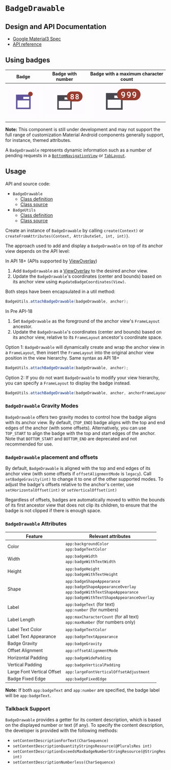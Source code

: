 <!--docs:
title: "Badge"
layout: detail
section: components
excerpt: "Badges can contain dynamic information, such as a number of pending requests."
iconId: badge
path: /catalog/badging/
-->

# `BadgeDrawable`

## Design and API Documentation

*   [Google Material3 Spec](https://material.io/components/badges/overview)
*   [API reference](https://developer.android.com/reference/com/google/android/material/badge/package-summary)

## Using badges

Badge                                         | Badge with number                                    | Badge with a maximum character count
--------------------------------------------- | ---------------------------------------------------- | ------------------------------------
![badge_icon](assets/badge/IconOnlyBadge.png) | ![badge_with_number_99](assets/badge/BadgeNumber.png) | ![badge_with_999+](assets/badge/BadgeNumberLongerThanMaxCharCount.png)

**Note:** This component is still under development and may not support the full
range of customization Material Android components generally support, for
instance, themed attributes.

A `BadgeDrawable` represents dynamic information such as a number of pending
requests in a [`BottomNavigationView`](BottomNavigation.md) or
[`TabLayout`](Tabs.md).

## Usage

API and source code:

*   `BadgeDrawable`
    *   [Class definition](https://developer.android.com/reference/com/google/android/material/badge/BadgeDrawable)
    *   [Class source](https://github.com/material-components/material-components-android/tree/master/lib/java/com/google/android/material/badge/BadgeDrawable.java)
*   `BadgeUtils`
    *   [Class definition](https://developer.android.com/reference/com/google/android/material/badge/BadgeUtils)
    *   [Class source](https://github.com/material-components/material-components-android/tree/master/lib/java/com/google/android/material/badge/BadgeUtils.java)

Create an instance of `BadgeDrawable` by calling `create(Context)` or
`createFromAttributes(Context, AttributeSet, int, int)}`.

The approach used to add and display a `BadgeDrawable` on top of its anchor view
depends on the API level:

In API 18+ (APIs supported by
[ViewOverlay](https://developer.android.com/reference/android/view/ViewOverlay))

1.  Add `BadgeDrawable` as a
    [ViewOverlay](https://developer.android.com/reference/android/view/ViewOverlay)
    to the desired anchor view.
2.  Update the `BadgeDrawable`'s coordinates (center and bounds) based on its
    anchor view using `#updateBadgeCoordinates(View)`.

Both steps have been encapsulated in a util method:

```java
BadgeUtils.attachBadgeDrawable(badgeDrawable, anchor);
```

In Pre API-18

1.  Set `BadgeDrawable` as the foreground of the anchor view's `FrameLayout`
    ancestor.
2.  Update the `BadgeDrawable`'s coordinates (center and bounds) based on its
    anchor view, relative to its `FrameLayout` ancestor's coordinate space.

Option 1: `BadgeDrawable` will dynamically create and wrap the anchor view in a
`FrameLayout`, then insert the `FrameLayout` into the original anchor view
position in the view hierarchy. Same syntax as API 18+

```java
BadgeUtils.attachBadgeDrawable(badgeDrawable, anchor);
```

Option 2: If you do not want `BadgeDrawable` to modify your view hierarchy, you
can specify a `FrameLayout` to display the badge instead.

```java
BadgeUtils.attachBadgeDrawable(badgeDrawable, anchor, anchorFrameLayoutParent);
```

### `BadgeDrawable` Gravity Modes

`BadgeDrawable` offers two gravity modes to control how the badge aligns with
its anchor view. By default, (`TOP_END`) badge aligns with the top and end edges
of the anchor (with some offsets). Alternatively, you can use `TOP_START` to
align the badge with the top and start edges of the anchor. Note that
`BOTTOM_START` and `BOTTOM_END` are deprecated and not recommended for use.

### `BadgeDrawable` placement and offsets

By default, `BadgeDrawable` is aligned with the top and end edges of its anchor
view (with some offsets if `offsetAlignmentMode` is `legacy`). Call `setBadgeGravity(int)` to change it to one of the
other supported modes. To adjust the badge's offsets relative to the anchor's
center, use `setHorizontalOffset(int)` or `setVerticalOffset(int)`

Regardless of offsets, badges are automatically moved to within the bounds of
its first ancestor view that does not clip its children, to ensure that the
badge is not clipped if there is enough space.

### `BadgeDrawable` Attributes

| Feature                   | Relevant attributes                                                                                                                                      |
|-----------------------    |----------------------------------------------------------------------------------------------------------------------------------------------------------|
| Color                     | `app:backgroundColor` <br> `app:badgeTextColor`                                                                                                          |
| Width                     | `app:badgeWidth` <br> `app:badgeWithTextWidth`                                                                                                           |
| Height                    | `app:badgeHeight` <br> `app:badgeWithTextHeight`                                                                                                         |
| Shape                     | `app:badgeShapeAppearance` <br> `app:badgeShapeAppearanceOverlay` <br> `app:badgeWithTextShapeAppearance` <br> `app:badgeWithTextShapeAppearanceOverlay` |
| Label                     | `app:badgeText` (for text) <br> `app:number` (for numbers)                                                                                               |
| Label Length              | `app:maxCharacterCount` (for all text) <br> `app:maxNumber` (for numbers only)                                                                           |
| Label Text Color          | `app:badgeTextColor`                                                                                                                                     |
| Label Text Appearance     | `app:badgeTextAppearance`                                                                                                                                |
| Badge Gravity             | `app:badgeGravity`                                                                                                                                       |
| Offset Alignment          | `app:offsetAlignmentMode`                                                                                                                                |
| Horizontal Padding        | `app:badgeWidePadding`                                                                                                                                   |
| Vertical Padding          | `app:badgeVerticalPadding`                                                                                                                               |
| Large Font Vertical Offset| `app:largeFontVerticalOffsetAdjustment`                                                                                                                  |
| Badge Fixed Edge          | `app:badgeFixedEdge`                                                                                                                                     |


**Note:** If both `app:badgeText` and `app:number` are specified, the badge label will be `app:badgeText`.

### Talkback Support

`BadgeDrawable` provides a getter for its content description, which is based on the displayed
number or text (if any). To specify the content description, the developer is provided
with the following methods:
-   `setContentDescriptionForText(CharSequence)`
-   `setContentDescriptionQuantityStringsResource(@PluralsRes int)`
-   `setContentDescriptionExceedsMaxBadgeNumberStringResource(@StringRes int)`
-   `setContentDescriptionNumberless(CharSequence)`
